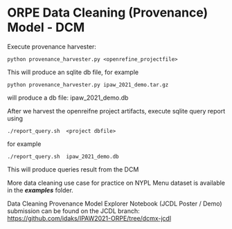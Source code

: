 # ORPE Data Cleaning (Provenance) Model - DCM

Execute provenance harvester:
```
python provenance_harvester.py <openrefine_projectfile>
```
This will produce an sqlite db file, for example
```
python provenance_harvester.py ipaw_2021_demo.tar.gz
```
will produce a db file: ipaw_2021_demo.db


After we harvest the openreifne project artifacts, execute sqlite query report using
```
./report_query.sh  <project dbfile>
```
for example
```
./report_query.sh  ipaw_2021_demo.db
```
This will produce queries result from the DCM


More data cleaning use case for practice on NYPL Menu dataset is available in the ***examples*** folder.


Data Cleaning Provenance Model Explorer Notebook (JCDL Poster / Demo) submission can be found on the JCDL branch:
https://github.com/idaks/IPAW2021-ORPE/tree/dcmx-jcdl

